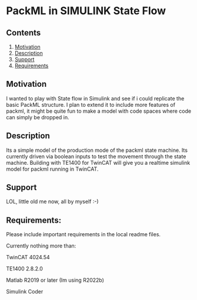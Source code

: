 # PackML in SIMULINK State Flow

## Contents

1. [Motivation](#motivation)
2. [Description](#description)
3. [Support](#Support)
4. [Requirements](#Requirements)

## Motivation

I wanted to play with State flow in Simulink and see if i could replicate the basic PackML structure. I plan to extend it to include more features of packml, it might be quite fun to make a model with code spaces where code can simply be dropped in.

## Description

Its a simple model of the production mode of the packml state machine.
Its currently driven via boolean inputs to test the movement through the state machine.
Building with TE1400 for TwinCAT will give you a realtime simulink model for packml running in TwinCAT.

## Support

LOL, little old me now, all by myself :-)

## Requirements: 

Please include important requirements in the local readme files.

Currently nothing more than:

TwinCAT 4024.54

TE1400 2.8.2.0

Matlab R2019 or later (Im using R2022b)

Simulink Coder




